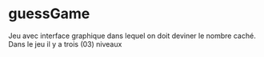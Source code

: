 # guessGame
Jeu avec interface graphique dans lequel on doit deviner le nombre caché. Dans le jeu il y a trois (03) niveaux
